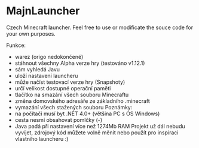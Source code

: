 # MajnLauncher
Czech Minecraft launcher. Feel free to use or modificate the souce code for your own purposes.

Funkce:
- warez (origo nedokončené)
- stáhnout všechny Alpha verze hry (testováno v1.12.1)
- sám vyhledá Javu
- uloží nastavení launcheru
- může načíst testovací verze hry (Snapshoty)
- určí velikost dostupné operační paměti
- tlačítko na smazání všech souboru Minecraftu
- změna domovského adresáře ze základního .minecraft
- vymazání všech stažených souboru
Poznámky:
- na počítači musí byt .NET 4.0+ (většina PC s OS Windows)
- cesta nesmí obsahovat pomlčky (-)
- Java padá při nastavení více než 1274Mb RAM
Projekt už dál nebudu vyvíjet, zdrojový kód můžete volně měnit nebo použít pro inspiraci vlastního launcheru :)

